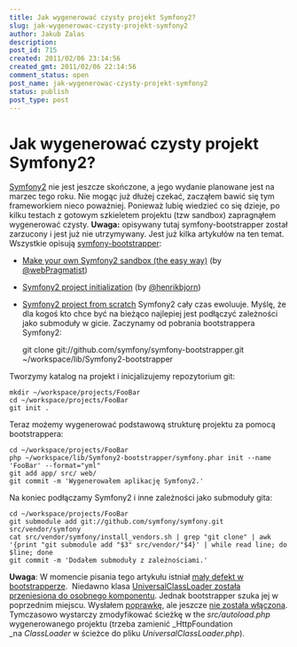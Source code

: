 ```yaml
---
title: Jak wygenerować czysty projekt Symfony2?
slug: jak-wygenerowac-czysty-projekt-symfony2
author: Jakub Zalas
description: 
post_id: 715
created: 2011/02/06 23:14:56
created_gmt: 2011/02/06 22:14:56
comment_status: open
post_name: jak-wygenerowac-czysty-projekt-symfony2
status: publish
post_type: post
---
```


<!--Symfony2 nie jest jeszcze skończone, a jego wydanie planowane jest na marzec tego roku. Nie mogąc już dłużej czekać, zacząłem bawić się tym frameworkiem nieco poważniej. 

Ponieważ lubię wiedzieć co się dzieje, po kilku testach z gotowym szkieletem projektu (tzw sandbox) zapragnąłem wygenerować czysty. -->

# Jak wygenerować czysty projekt Symfony2?

[Symfony2](http://symfony-reloaded.org/) nie jest jeszcze skończone, a jego wydanie planowane jest na marzec tego roku. Nie mogąc już dłużej czekać, zacząłem bawić się tym frameworkiem nieco poważniej. Ponieważ lubię wiedzieć co się dzieje, po kilku testach z gotowym szkieletem projektu (tzw sandbox) zapragnąłem wygenerować czysty. **Uwaga:** opisywany tutaj symfony-bootstrapper został zarzucony i jest już nie utrzymywany. Jest już kilka artykułów na ten temat. Wszystkie opisują [symfony-bootstrapper](https://github.com/symfony/symfony-bootstrapper): 

  * [Make your own Symfony2 sandbox (the easy way)](http://www.webpragmatist.com/2010/11/make-your-own-symfony2-sandbox.html) (by [@webPragmatist](http://twitter.com/webPragmatist))
  * [Symfony2 project initialization](http://blog.bearwoods.dk/symfony2-project-initilization) (by [@henrikbjorn](http://twitter.com/henrikbjorn))
  * [Symfony2 project from scratch](http://www.fizyk.net.pl/blog/symony2-project-from-scratch)
Symfony2 cały czas ewoluuje. Myślę, że dla kogoś kto chce być na bieżąco najlepiej jest podłączyć zależności jako submoduły w gicie. Zaczynamy od pobrania bootstrappera Symfony2: 
    
    
    git clone git://github.com/symfony/symfony-bootstrapper.git ~/workspace/lib/Symfony2-bootstrapper

Tworzymy katalog na projekt i inicjalizujemy repozytorium git: 
    
    
    mkdir ~/workspace/projects/FooBar
    cd ~/workspace/projects/FooBar
    git init .

Teraz możemy wygenerować podstawową strukturę projektu za pomocą bootstrappera: 
    
    
    cd ~/workspace/projects/FooBar
    php ~/workspace/lib/Symfony2-bootstrapper/symfony.phar init --name 'FooBar' --format="yml"
    git add app/ src/ web/
    git commit -m 'Wygenerowałem aplikację Symfony2.'

Na koniec podłączamy Symfony2 i inne zależności jako submoduły gita: 
    
    
    cd ~/workspace/projects/FooBar
    git submodule add git://github.com/symfony/symfony.git src/vendor/symfony
    cat src/vendor/symfony/install_vendors.sh | grep "git clone" | awk '{print "git submodule add "$3" src/vendor/"$4}' | while read line; do $line; done
    git commit -m 'Dodałem submoduły z zależnościami.'

**Uwaga**: W momencie pisania tego artykułu istniał [mały defekt w bootstrapperze](https://github.com/symfony/symfony-bootstrapper/issues#issue/10).  Niedawno klasa [UniversalClassLoader została przeniesiona do osobnego komponentu](https://github.com/symfony/symfony/commit/42f9c556a35af616d3239df64f42c15b98602472). Jednak bootstrapper szuka jej w poprzednim miejscu. Wysłałem [poprawkę](https://github.com/jakzal/symfony-bootstrapper/commit/61abd3eb571b238783218b6f675f4baf59cbcf66), ale jeszcze [nie została włączona](https://github.com/symfony/symfony-bootstrapper/pull/10). Tymczasowo wystarczy zmodyfikować ścieżkę w the _src/autoload.php_ wygenerowanego projektu (trzeba zamienić _HttpFoundation _na _ClassLoader_ w ścieżce do pliku _UniversalClassLoader.php_).

